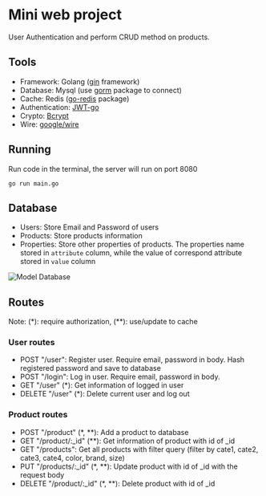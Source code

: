 # Mini web project

User Authentication and perform CRUD method on products.

## Tools

- Framework: Golang ([gin](https://github.com/gin-gonic/gin) framework)
- Database: Mysql (use [gorm](https://gorm.io/gorm) package to connect)
- Cache: Redis ([go-redis](https://github.com/redis/go-redis) package)
- Authentication: [JWT-go](https://github.com/dgrijalva/jwt-go)
- Crypto: [Bcrypt](https://golang.org/x/crypto/bcrypt)
- Wire: [google/wire](https://github.com/google/wire)

## Running

Run code in the terminal, the server will run on port 8080

```
go run main.go
```

## Database

- Users: Store Email and Password of users
- Products: Store products information
- Properties: Store other properties of products. The properties name stored in `attribute` column, while the value of correspond attribute stored in `value` column

<img alt="Model Database" src="https://www.linkpicture.com/q/Screenshot-2023-03-01-at-10.18.22-AM.png">

## Routes

Note: (*): require authorization, (**): use/update to cache

### User routes

- POST "/user": Register user. Require email, password in body. Hash registered password and save to database
- POST "/login": Log in user. Require email, password in body.
- GET "/user" (*): Get information of logged in user
- DELETE "/user" (*): Delete current user and log out


### Product routes

- POST "/product" (*, **): Add a product to database
- GET "/product/:_id" (**): Get information of product with id of _id
- GET "/products": Get all products with filter query (filter by cate1, cate2, cate3, cate4, color, brand, size)
- PUT "/products/:_id" (*, **): Update product with id of _id with the request body
- DELETE "/product/:_id" (*, **): Delete product with id of _id